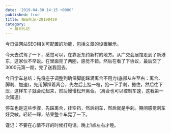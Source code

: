 ```yaml
---
date: '2019-04-30 14:15 +0800'
published: true
title: 每日札记-20190429
category:
  - 每日札记
---
```

今日做网站SEO相关可配置的功能，包括文章的设置展示。

今天去试驾了一下，感觉可以，在靠近东约新村的地方。从广交会展馆走到了新港东，这家伙不早说。在里面兜了两圈，感觉不错。然后在看了下协议，最后交了3000元第一期，完了送我回去。

今日学车总结：先将座子调整到确保脚能踩满离合不用力(底部从左至右：离合、脚刹、加速)，先用脚踩着离合，先左后上挂一档，抬一下手刹，摁住，然后往下压，这样车子就会动起来，然后慢慢松开离合。（离合也可以控制车速，这我第一次知道）

停车也是这些步骤，先踩离合，挂空挡，然后刹车，然后就是手刹。期间感觉刹车好灵敏，轻轻一踩，结果整个车晃了一下。

谨记：不要在心情不好的时候打电话。晚上1点左右才睡。
